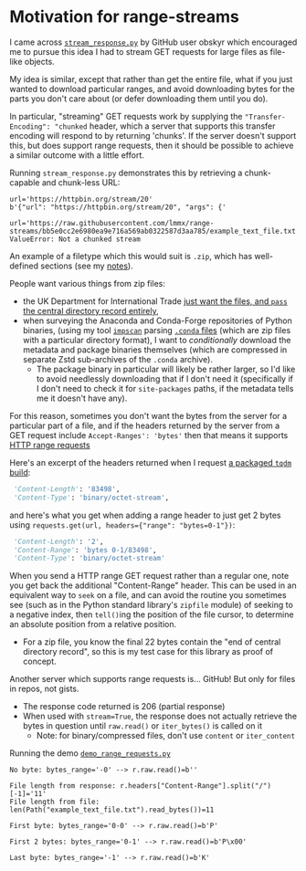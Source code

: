 # Motivation for range-streams

I came across
[`stream_response.py`](https://gist.github.com/obskyr/b9d4b4223e7eaf4eedcd9defabb34f13)
by GitHub user obskyr which encouraged me to pursue this idea I had
to stream GET requests for large files as file-like objects.

My idea is similar, except that rather than get the entire file,
what if you just wanted to download particular ranges, and
avoid downloading bytes for the parts you don't care about
(or defer downloading them until you do).

In particular, "streaming" GET requests work by supplying the `"Transfer-Encoding": "chunked`
header, which a server that supports this transfer encoding will respond to by returning
'chunks'. If the server doesn't support this, but does support range requests, then
it should be possible to achieve a similar outcome with a little effort.

Running `stream_response.py` demonstrates this by retrieving a chunk-capable and chunk-less URL:

```
url='https://httpbin.org/stream/20'
b'{"url": "https://httpbin.org/stream/20", "args": {'

url='https://raw.githubusercontent.com/lmmx/range-streams/bb5e0cc2e6980ea9e716a569ab0322587d3aa785/example_text_file.txt'
ValueError: Not a chunked stream
```

An example of a filetype which this would suit is `.zip`, which has well-defined
sections (see my [notes](https://github.com/lmmx/devnotes/wiki/Structure-of-zip-files)).

People want various things from zip files:

- the UK Department for International Trade [just want the files, and `pass` the central directory record entirely](https://github.com/uktrade/stream-unzip/blob/131767e806f09518cd51614ec7acd651099910bd/stream_unzip.py#L177-L181),
- when surveying the Anaconda and Conda-Forge repositories of Python binaries,
  (using my tool [`impscan`](https://github.com/lmmx/impscan/)  parsing
  [`.conda` files](https://docs.conda.io/projects/conda/en/latest/user-guide/concepts/packages.html#conda-file-format)
  (which are zip files with a particular directory format), I want to _conditionally_ download the
  metadata and package binaries themselves (which are compressed in separate Zstd sub-archives of the
  `.conda` archive).
  - The package binary in particular will likely be rather larger, so I'd like to
    avoid needlessly downloading that if I don't need it (specifically if I don't need to check it for
    `site-packages` paths, if the metadata tells me it doesn't have any).

For this reason, sometimes you don't want the bytes from the server for a particular part of a file,
and if the headers returned by the server from a GET request include `Accept-Ranges': 'bytes'` then
that means it supports [HTTP range requests](https://developer.mozilla.org/en-US/docs/Web/HTTP/Range_requests)

Here's an excerpt of the headers returned when I request
[a packaged `tqdm` build](https://repo.anaconda.com/pkgs/main/noarch/tqdm-4.61.1-pyhd3eb1b0_1.conda):

```py
 'Content-Length': '83498',
 'Content-Type': 'binary/octet-stream',
```

and here's what you get when adding a range header to just get 2 bytes
using `requests.get(url, headers={"range": "bytes=0-1"})`:

```py
 'Content-Length': '2',
 'Content-Range': 'bytes 0-1/83498',
 'Content-Type': 'binary/octet-stream'
```

When you send a HTTP range GET request rather than a regular one, note you get back
the additional "Content-Range" header. This can be used in an equivalent way to
`seek` on a file, and can avoid the routine you sometimes see (such as in the Python standard library's
`zipfile` module) of seeking to a negative index, then `tell()`ing the position of the
file cursor, to determine an absolute position from a relative position.

- For a zip file, you know the final 22 bytes contain the "end of central directory record",
  so this is my test case for this library as proof of concept.

Another server which supports range requests is... GitHub! But only for files in repos, not gists.

- The response code returned is 206 (partial response)
- When used with `stream=True`, the response does not actually retrieve the bytes in question until
  `raw.read()` or `iter_bytes()` is called on it
  - Note: for binary/compressed files, don't use `content` or `iter_content`


Running the demo
[`demo_range_requests.py`](https://github.com/lmmx/range-streams/blob/d2c64d988697ff31252970d425335983e52d7c72/preamble/demo_range_requests.py)

```
No byte: bytes_range='-0' --> r.raw.read()=b''

File length from response: r.headers["Content-Range"].split("/")[-1]='11'
File length from file: len(Path("example_text_file.txt").read_bytes())=11

First byte: bytes_range='0-0' --> r.raw.read()=b'P'

First 2 bytes: bytes_range='0-1' --> r.raw.read()=b'P\x00'

Last byte: bytes_range='-1' --> r.raw.read()=b'K'
```
